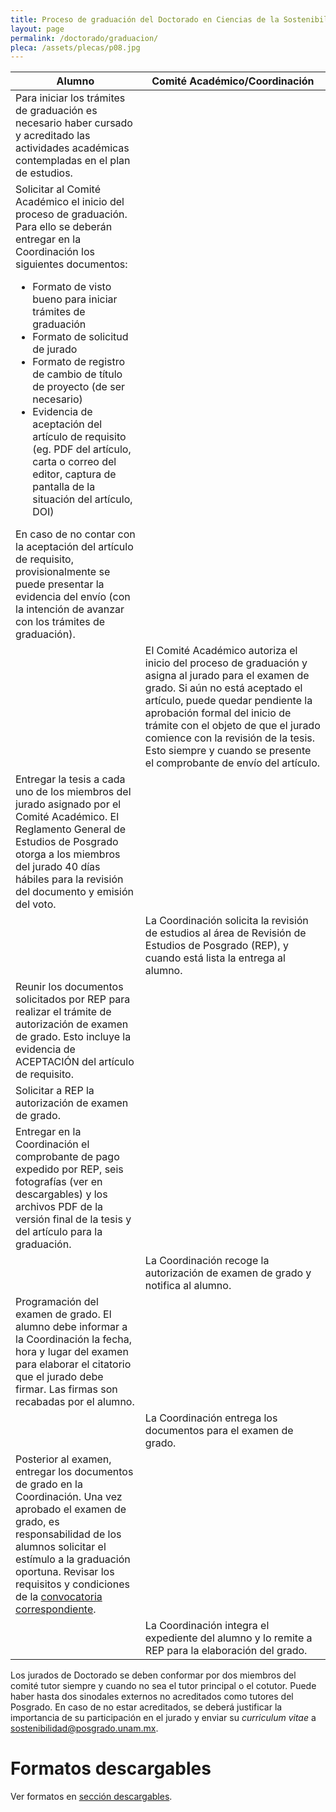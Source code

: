 ```yaml
---
title: Proceso de graduación del Doctorado en Ciencias de la Sostenibilidad
layout: page
permalink: /doctorado/graduacion/
pleca: /assets/plecas/p08.jpg
---
```



<table>
<thead>
<tr>
<th>Alumno</th>
<th>Comité Académico/Coordinación</th>
</tr>
</thead>

<tbody>
<tr>
<td>
Para iniciar los trámites de graduación es necesario haber cursado y acreditado las actividades académicas contempladas en el plan de estudios.
</td>
<td></td>
</tr>


<tr>
<td>
Solicitar al Comité Académico el inicio del proceso de graduación. Para ello se deberán entregar en la Coordinación los siguientes documentos:
<ul>
<li>Formato de visto bueno para iniciar trámites de graduación</li>
<li>Formato de solicitud de jurado</li>
<li>Formato de registro de cambio de título de proyecto (de ser necesario)</li>
<li>Evidencia de aceptación del artículo de requisito (eg. PDF del artículo, carta o correo del editor, captura de pantalla de la situación del artículo, DOI)</li>
</ul>En caso de no contar con la aceptación del artículo de requisito, provisionalmente se puede presentar la evidencia del envío (con la intención de avanzar con los trámites de graduación).
</td>
<td></td>
</tr>
<tr>
<td></td>
<td>
El Comité Académico autoriza el inicio del proceso de graduación y asigna al jurado para el examen de grado. Si aún no está aceptado el artículo, puede quedar pendiente la aprobación formal del inicio de trámite con el objeto de que el jurado comience con la revisión de la tesis. Esto siempre y cuando se presente el comprobante de envío del artículo.
</td>
</tr>
<tr>
<td>
Entregar la tesis a cada uno de los miembros del jurado asignado por el Comité Académico. El Reglamento General de Estudios de Posgrado otorga a los miembros del jurado 40 días hábiles para la revisión del documento y emisión del voto.
</td>
<td></td>
</tr>
<tr>
<td></td>
<td>
La Coordinación solicita la revisión de estudios al área de Revisión de Estudios de Posgrado (REP), y cuando está lista la entrega al alumno.
</td>
</tr>
<tr>
<td>
Reunir los documentos solicitados por REP para realizar el trámite de autorización de examen de grado. Esto incluye la evidencia de ACEPTACIÓN del artículo de requisito.
</td>
<td></td>
</tr>
<tr>
<td>
Solicitar a REP la autorización de examen de grado.
</td>
<td></td>
</tr>
<tr>
<td>
Entregar en la Coordinación el comprobante de pago expedido por REP, seis fotografías (ver en descargables) y los archivos PDF de la versión final de la tesis y del artículo para la graduación.
</td>
<td></td>
</tr>
<tr>
<td></td>
<td>
La Coordinación recoge la autorización de examen de grado y notifica al alumno.
</td>
</tr>
<tr>
<td>
Programación del examen de grado. El alumno debe informar a la Coordinación la fecha, hora y lugar del examen para elaborar el citatorio que el jurado debe firmar. Las firmas son recabadas por el alumno.
</td>
<td></td>
</tr>
<tr>
<td></td>
<td>
La Coordinación entrega los documentos para el examen de grado.
</td>
</tr>
<tr>
<td>
Posterior al examen, entregar los documentos de grado en la Coordinación. Una vez aprobado el examen de grado, es responsabilidad de los alumnos solicitar el estímulo a la graduación oportuna. Revisar los requisitos y condiciones de la <a href="https://www.posgrado.unam.mx/alumnos/apoyo_alumnos/estimulo_GO.php">convocatoria correspondiente</a>.
</td>
<td></td>
</tr>
<tr>
<td></td>
<td>
La Coordinación integra el expediente del alumno y lo remite a REP para la elaboración del grado.
</td>
</tr>
</tbody>
</table>







Los jurados de Doctorado se deben conformar por dos miembros del
comité tutor siempre y cuando no sea el tutor principal o el cotutor.
Puede haber hasta dos sinodales externos no acreditados como tutores 
del Posgrado. En caso de no estar acreditados, se deberá justificar 
la importancia de su participación en el jurado y enviar su *curriculum vitae* 
a <sostenibilidad@posgrado.unam.mx>.



# Formatos descargables

 Ver formatos en [sección descargables](/doctorado/descargables/).

